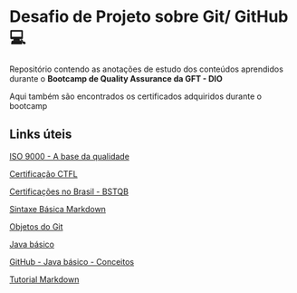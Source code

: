 # Desafio de Projeto sobre Git/ GitHub :computer:
Repositório contendo as anotações de estudo dos conteúdos aprendidos durante o **Bootcamp de Quality Assurance da GFT - DIO**

Aqui também são encontrados os certificados adquiridos durante o bootcamp

## Links úteis

[ISO 9000 - A base da qualidade](https://qualidadeuniso.files.wordpress.com/2012/09/nbr-iso-9000-2005.pdf)

[Certificação CTFL](https://www.istqb.org/certifications/certified-tester-foundation-level)

[Certificações no Brasil - BSTQB](https://bstqb.org.br/b9/)

[Sintaxe Básica Markdown](https://www.markdownguide.org/basic-syntax/)

[Objetos do Git](https://yunwuxin1.gitbooks.io/git/content/pt-br/2f43a18152712fdc540f15b0a67e9786/eabfce06abf3d61cb56302bae6b62e77.html)

[Java básico](https://glysns.gitbook.io/java-basico)

[GitHub - Java básico - Conceitos](https://github.com/Lerufato/Dio-Project-Java-basico.git)

[Tutorial Markdown](https://github.com/luong-komorebi/Markdown-Tutorial/blob/master/README_pt-BR.md)

